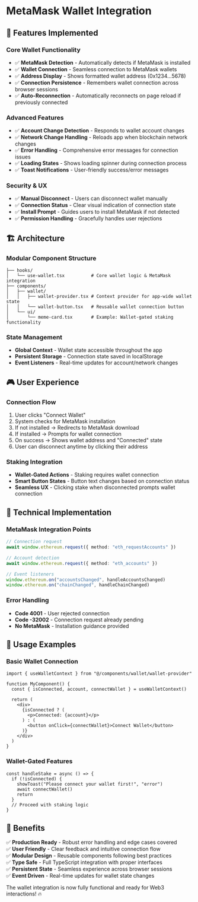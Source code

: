 # MetaMask Wallet Integration

## 🚀 Features Implemented

### **Core Wallet Functionality**
- ✅ **MetaMask Detection** - Automatically detects if MetaMask is installed
- ✅ **Wallet Connection** - Seamless connection to MetaMask wallets
- ✅ **Address Display** - Shows formatted wallet address (0x1234...5678)
- ✅ **Connection Persistence** - Remembers wallet connection across browser sessions
- ✅ **Auto-Reconnection** - Automatically reconnects on page reload if previously connected

### **Advanced Features**
- ✅ **Account Change Detection** - Responds to wallet account changes
- ✅ **Network Change Handling** - Reloads app when blockchain network changes
- ✅ **Error Handling** - Comprehensive error messages for connection issues
- ✅ **Loading States** - Shows loading spinner during connection process
- ✅ **Toast Notifications** - User-friendly success/error messages

### **Security & UX**
- ✅ **Manual Disconnect** - Users can disconnect wallet manually
- ✅ **Connection Status** - Clear visual indication of connection state
- ✅ **Install Prompt** - Guides users to install MetaMask if not detected
- ✅ **Permission Handling** - Gracefully handles user rejections

## 🏗️ Architecture

### **Modular Component Structure**
```
├── hooks/
│   └── use-wallet.tsx          # Core wallet logic & MetaMask integration
├── components/
│   ├── wallet/
│   │   ├── wallet-provider.tsx # Context provider for app-wide wallet state
│   │   └── wallet-button.tsx   # Reusable wallet connection button
│   └── ui/
│       └── meme-card.tsx       # Example: Wallet-gated staking functionality
```

### **State Management**
- **Global Context** - Wallet state accessible throughout the app
- **Persistent Storage** - Connection state saved in localStorage
- **Event Listeners** - Real-time updates for account/network changes

## 🎮 User Experience

### **Connection Flow**
1. User clicks "Connect Wallet"
2. System checks for MetaMask installation
3. If not installed → Redirects to MetaMask download
4. If installed → Prompts for wallet connection
5. On success → Shows wallet address and "Connected" state
6. User can disconnect anytime by clicking their address

### **Staking Integration**
- **Wallet-Gated Actions** - Staking requires wallet connection
- **Smart Button States** - Button text changes based on connection status
- **Seamless UX** - Clicking stake when disconnected prompts wallet connection

## 🔧 Technical Implementation

### **MetaMask Integration Points**
```typescript
// Connection request
await window.ethereum.request({ method: "eth_requestAccounts" })

// Account detection
await window.ethereum.request({ method: "eth_accounts" })

// Event listeners
window.ethereum.on("accountsChanged", handleAccountsChanged)
window.ethereum.on("chainChanged", handleChainChanged)
```

### **Error Handling**
- **Code 4001** - User rejected connection
- **Code -32002** - Connection request already pending
- **No MetaMask** - Installation guidance provided

## 🚀 Usage Examples

### **Basic Wallet Connection**
```tsx
import { useWalletContext } from "@/components/wallet/wallet-provider"

function MyComponent() {
  const { isConnected, account, connectWallet } = useWalletContext()
  
  return (
    <div>
      {isConnected ? (
        <p>Connected: {account}</p>
      ) : (
        <button onClick={connectWallet}>Connect Wallet</button>
      )}
    </div>
  )
}
```

### **Wallet-Gated Features**
```tsx
const handleStake = async () => {
  if (!isConnected) {
    showToast("Please connect your wallet first!", "error")
    await connectWallet()
    return
  }
  // Proceed with staking logic
}
```

## 🎯 Benefits

✅ **Production Ready** - Robust error handling and edge cases covered  
✅ **User Friendly** - Clear feedback and intuitive connection flow  
✅ **Modular Design** - Reusable components following best practices  
✅ **Type Safe** - Full TypeScript integration with proper interfaces  
✅ **Persistent State** - Seamless experience across browser sessions  
✅ **Event Driven** - Real-time updates for wallet state changes  

The wallet integration is now fully functional and ready for Web3 interactions! 🔥 